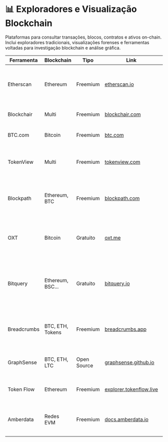# 📊 Exploradores e Visualização Blockchain

Plataformas para consultar transações, blocos, contratos e ativos on-chain. Inclui exploradores tradicionais, visualizações forenses e ferramentas voltadas para investigação blockchain e análise gráfica.

| Ferramenta    | Blockchain       | Tipo       | Link                                                           | Descrição                                                                 |
|---------------|------------------|------------|----------------------------------------------------------------|---------------------------------------------------------------------------|
| Etherscan     | Ethereum         | Freemium   | [etherscan.io](https://etherscan.io)                           | Explorador completo com API, decodificação de contratos e NFTs.          |
| Blockchair    | Multi            | Freemium   | [blockchair.com](https://blockchair.com)                       | Multi-chain com filtros analíticos.                                      |
| BTC.com       | Bitcoin          | Freemium   | [btc.com](https://btc.com)                                     | Blocos e carteiras de Bitcoin.                                           |
| TokenView     | Multi            | Freemium   | [tokenview.com](https://tokenview.com)                         | Explorador gráfico multi-chain com dados detalhados.                     |
| Blockpath     | Ethereum, BTC    | Freemium   | [blockpath.com](https://www.blockpath.com)                     | Visualização de transações com foco contábil e análise de carteiras.     |
| OXT           | Bitcoin          | Gratuito   | [oxt.me](https://oxt.me)                                       | Explorador visual com análise de clusters e entidades suspeitas.         |
| Bitquery      | Ethereum, BSC... | Gratuito   | [bitquery.io](https://bitquery.io)           | Plataforma com GraphQL, fluxos de tokens e interações com contratos.     |
| Breadcrumbs   | BTC, ETH, Tokens | Freemium   | [breadcrumbs.app](https://breadcrumbs.app)                     | Rastreamento de fundos, marcação de entidades e exportação de gráficos.  |
| GraphSense    | BTC, ETH, LTC    | Open Source| [graphsense.github.io](https://graphsense.github.io)           | Visualização forense de transações blockchain.                           |
| Token Flow    | Ethereum         | Freemium   | [explorer.tokenflow.live](https://explorer.tokenflow.live)     | Rastreamento de transações e interações DeFi.                            |
| Amberdata     | Redes EVM        | Freemium   | [docs.amberdata.io](https://docs.amberdata.io)                 | Dashboards institucionais para análise de dados on-chain.                |
